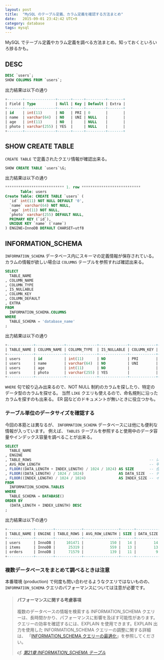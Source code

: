 ```yaml
---
layout: post
title:  "MySQL のテーブル定義、カラム定義を確認する方法まとめ"
date:   2015-09-01 23:42:42 UTC+9
category: database
tags: mysql
---
```


MySQL でテーブル定義やカラム定義を調べる方法まとめ。知っておくといろいろ捗るかも。

## DESC

~~~sql
DESC `users`;
SHOW COLUMNS FROM `users`;
~~~

出力結果は以下の通り

~~~sql
+-------+--------------+------+-----+---------+-------+
| Field | Type         | Null | Key | Default | Extra |
+-------+--------------+------+-----+---------+-------+
| id    | int(11)      | NO   | PRI | 0       |       |
| name  | varchar(64)  | NO   | UNI | NULL    |       |
| age   | int(11)      | NO   |     | NULL    |       |
| photo | varchar(255) | YES  |     | NULL    |       |
+-------+--------------+------+-----+---------+-------+
~~~

## SHOW CREATE TABLE

`CREATE TABLE` で定義されたクエリ情報が確認出来る。

~~~sql
SHOW CREATE TABLE `users`\G;
~~~

出力結果は以下の通り

~~~sql
*************************** 1. row ***************************
       Table: users
Create Table: CREATE TABLE `users` (
  `id` int(11) NOT NULL DEFAULT '0',
  `name` varchar(64) NOT NULL,
  `age` int(11) NOT NULL,
  `photo` varchar(255) DEFAULT NULL,
  PRIMARY KEY (`id`),
  UNIQUE KEY `name` (`name`)
) ENGINE=InnoDB DEFAULT CHARSET=utf8
~~~

## INFORMATION_SCHEMA

`INFORMATION_SCHEMA` データベース内にスキーマの定義情報が保存されている。
カラムの情報が欲しい場合は `COLUMNS` テーブルを参照すれば確認出来る。

~~~sql
SELECT
  TABLE_NAME
, COLUMN_NAME
, COLUMN_TYPE
, IS_NULLABLE
, COLUMN_KEY
, COLUMN_DEFAULT
, EXTRA
FROM
  INFORMATION_SCHEMA.COLUMNS
WHERE
  TABLE_SCHEMA = 'database_name'
;
~~~

出力結果は以下の通り

~~~sql
+------------+-------------+--------------+-------------+------------+----------------+-------+
| TABLE_NAME | COLUMN_NAME | COLUMN_TYPE  | IS_NULLABLE | COLUMN_KEY | COLUMN_DEFAULT | EXTRA |
+------------+-------------+--------------+-------------+------------+----------------+-------+
| users      | id          | int(11)      | NO          | PRI        | 0              |       |
| users      | name        | varchar(64)  | NO          | UNI        | NULL           |       |
| users      | age         | int(11)      | NO          |            | NULL           |       |
| users      | photo       | varchar(255) | YES         |            | NULL           |       |
+------------+-------------+--------------+-------------+------------+----------------+-------+
~~~

`WHERE` 句で絞り込み出来るので、NOT NULL 制約のカラムを探したり、特定のデータ型のカラムを探せる。
当然 `LIKE` クエリも使えるので、命名規則に沿ったカラムを探すのも出来る。
ER 図などのドキュメントが無いときに役立つかも。

### テーブル単位のデータサイズを確認する

今回の本筋とは異なるが、 `INFORMATION_SCHEMA` データベースには他にも便利な情報が入っています。
例えば、 `TABLES` テーブルを参照すると使用中のデータ容量やインデックス容量を調べることが出来る。

~~~sql
SELECT
  TABLE_NAME
, ENGINE
, TABLE_ROWS                                                      -- レコード数
, AVG_ROW_LENGTH                                                  -- 平均レコード容量
, FLOOR((DATA_LENGTH + INDEX_LENGTH) / 1024 / 1024) AS SIZE       -- 合計容量
, FLOOR((DATA_LENGTH) / 1024 / 1024)                AS DATA_SIZE  -- データ容量
, FLOOR((INDEX_LENGTH) / 1024 / 1024)               AS INDEX_SIZE -- インデックス容量
FROM
  INFORMATION_SCHEMA.TABLES
WHERE
  TABLE_SCHEMA = DATABASE()
ORDER BY
  (DATA_LENGTH + INDEX_LENGTH) DESC
;
~~~

出力結果は以下の通り

~~~sql
+------------+--------+------------+----------------+------+-----------+------------+
| TABLE_NAME | ENGINE | TABLE_ROWS | AVG_ROW_LENGTH | SIZE | DATA_SIZE | INDEX_SIZE |
+------------+--------+------------+----------------+------+-----------+------------+
| users      | InnoDB |     101471 |            150 |   14 |        14 |          0 |
| items      | InnoDB |      25319 |            559 |   13 |        13 |          0 |
| orders     | InnoDB |      71579 |            139 |   11 |         9 |          1 |
+------------+--------+------------+----------------+------+-----------+------------+
~~~

### 複数データベースをまとめて調べるときは注意

本番環境 (production) で何度も問い合わせるようなクエリではないものの、 `INFORMATION_SCHEMA` クエリのパフォーマンスについては注意が必要です。

> #### パフォーマンスに関する考慮事項
> 複数のデータベースの情報を検索する INFORMATION_SCHEMA クエリーは、長時間かかり、パフォーマンスに影響を及ぼす可能性があります。
> クエリーの効率を確認するには、EXPLAIN を使用できます。EXPLAIN 出力を使用した INFORMATION_SCHEMA クエリーの調整に関する詳細は、
>「[INFORMATION_SCHEMA クエリーの最適化](http://dev.mysql.com/doc/refman/5.6/ja/information-schema-optimization.html)」を参照してください。
>
> _cf. [第21章 INFORMATION_SCHEMA テーブル](http://dev.mysql.com/doc/refman/5.6/ja/information-schema.html)_

